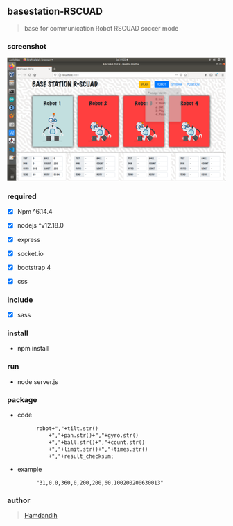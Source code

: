 ## basestation-RSCUAD
> base for communication Robot RSCUAD soccer mode


### screenshot
![alt text](https://github.com/danmirror/basestation-RSCUAD/blob/master/style/asset/screen.png?raw=true)

### required
- [x] Npm ^6.14.4
- [x] nodejs ^v12.18.0
- [x] express
- [x] socket.io
- [x] bootstrap 4
- [x] css


### include
- [x] sass

### install 
- npm install

### run
- node server.js


### package
- code 
        
            robot+","+tilt.str()
				+","+pan.str()+","+gyro.str()
				+","+ball.str()+","+count.str()
				+","+limit.str()+","+times.str()
				+","+result_checksum;

- example
        
            "31,0,0,360,0,200,200,60,100200200630013"


### author
> <a href="#">Hamdandih</a>
